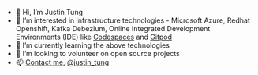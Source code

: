 - 👋 Hi, I’m Justin Tung
- 👀 I’m interested in infrastructure technologies - Microsoft Azure, Redhat Openshift, Kafka Debezium, Online Integrated Development Environments (IDE) like [Codespaces](https://github.com/features/codespaces) and [Gitpod](https://www.gitpod.io/)
- 🌱 I’m currently learning the above technologies
- 💞️ I’m looking to volunteer on open source projects
- 📫 [Contact me](https://justintung.com/contact/), [@justin_tung](https://twitter.com/justin_tung)
